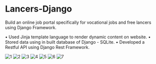 # Lancers-Django

Build an online job portal specifically for vocational jobs and free lancers
using Django Framework.

• Used Jinja template language to render dynamic content on website.
• Stored data using in built database of Django - SQLite.
• Developed a Restful API using Django Rest Framework.

![1](https://github.com/Niraj-Koli/Lancers-Django/assets/113058131/b69e94fc-6436-4a5b-b606-7f408ba5636e)
![2](https://github.com/Niraj-Koli/Lancers-Django/assets/113058131/5a934abb-9f27-4510-add3-0fb8f0f6c0e3)
![3](https://github.com/Niraj-Koli/Lancers-Django/assets/113058131/71500eb4-5d23-42c1-b582-d6e9024239ee)
![4](https://github.com/Niraj-Koli/Lancers-Django/assets/113058131/cce0c2be-21ba-41aa-bca1-416d3c6d445c)
![5](https://github.com/Niraj-Koli/Lancers-Django/assets/113058131/f5868eee-5355-462d-a771-13575363e7c9)
![6](https://github.com/Niraj-Koli/Lancers-Django/assets/113058131/c2637f57-61d9-45a0-9451-c003ca4947f9)
![7](https://github.com/Niraj-Koli/Lancers-Django/assets/113058131/6607251a-bd3d-4c40-89fd-e4b4abe84c2b)
